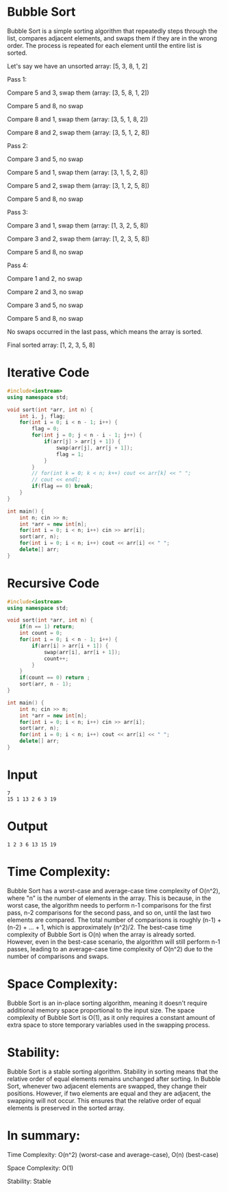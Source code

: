 # Bubble Sort

Bubble Sort is a simple sorting algorithm that repeatedly steps through the list, compares adjacent elements, and swaps them if they are in the wrong order. The process is repeated for each element until the entire list is sorted.

Let's say we have an unsorted array: [5, 3, 8, 1, 2]

Pass 1:

Compare 5 and 3, swap them (array: [3, 5, 8, 1, 2])

Compare 5 and 8, no swap

Compare 8 and 1, swap them (array: [3, 5, 1, 8, 2])

Compare 8 and 2, swap them (array: [3, 5, 1, 2, 8])

Pass 2:

Compare 3 and 5, no swap

Compare 5 and 1, swap them (array: [3, 1, 5, 2, 8])

Compare 5 and 2, swap them (array: [3, 1, 2, 5, 8])

Compare 5 and 8, no swap

Pass 3:

Compare 3 and 1, swap them (array: [1, 3, 2, 5, 8])

Compare 3 and 2, swap them (array: [1, 2, 3, 5, 8])

Compare 5 and 8, no swap

Pass 4:

Compare 1 and 2, no swap

Compare 2 and 3, no swap

Compare 3 and 5, no swap

Compare 5 and 8, no swap

No swaps occurred in the last pass, which means the array is sorted.

Final sorted array: [1, 2, 3, 5, 8]

# Iterative Code

```cpp
#include<iostream>
using namespace std;

void sort(int *arr, int n) {
	int i, j, flag;
	for(int i = 0; i < n - 1; i++) {
		flag = 0;
		for(int j = 0; j < n - i - 1; j++) {
			if(arr[j] > arr[j + 1]) {
				swap(arr[j], arr[j + 1]);
				flag = 1;
			}
		}
		// for(int k = 0; k < n; k++) cout << arr[k] << " ";
		// cout << endl;
		if(flag == 0) break;
	}
}

int main() {
	int n; cin >> n;
	int *arr = new int[n];
	for(int i = 0; i < n; i++) cin >> arr[i];
	sort(arr, n);
	for(int i = 0; i < n; i++) cout << arr[i] << " ";
	delete[] arr;
}
```

# Recursive Code

```cpp
#include<iostream>
using namespace std;

void sort(int *arr, int n) {
	if(n == 1) return;
	int count = 0;
	for(int i = 0; i < n - 1; i++) {
		if(arr[i] > arr[i + 1]) {
			swap(arr[i], arr[i + 1]);
			count++;
		}
	}
	if(count == 0) return ;
	sort(arr, n - 1);
}

int main() {
	int n; cin >> n;
	int *arr = new int[n];
	for(int i = 0; i < n; i++) cin >> arr[i];
	sort(arr, n);
	for(int i = 0; i < n; i++) cout << arr[i] << " ";
	delete[] arr;
}
```

# Input 
```
7
15 1 13 2 6 3 19
```

# Output
```
1 2 3 6 13 15 19
```

# Time Complexity:
Bubble Sort has a worst-case and average-case time complexity of O(n^2), where "n" is the number of elements in the array. This is because, in the worst case, the algorithm needs to perform n-1 comparisons for the first pass, n-2 comparisons for the second pass, and so on, until the last two elements are compared. The total number of comparisons is roughly (n-1) + (n-2) + ... + 1, which is approximately (n^2)/2. The best-case time complexity of Bubble Sort is O(n) when the array is already sorted. However, even in the best-case scenario, the algorithm will still perform n-1 passes, leading to an average-case time complexity of O(n^2) due to the number of comparisons and swaps.

# Space Complexity:
Bubble Sort is an in-place sorting algorithm, meaning it doesn't require additional memory space proportional to the input size. The space complexity of Bubble Sort is O(1), as it only requires a constant amount of extra space to store temporary variables used in the swapping process.

# Stability:
Bubble Sort is a stable sorting algorithm. Stability in sorting means that the relative order of equal elements remains unchanged after sorting. In Bubble Sort, whenever two adjacent elements are swapped, they change their positions. However, if two elements are equal and they are adjacent, the swapping will not occur. This ensures that the relative order of equal elements is preserved in the sorted array.

# In summary:

Time Complexity: O(n^2) (worst-case and average-case), O(n) (best-case)

Space Complexity: O(1)

Stability: Stable
